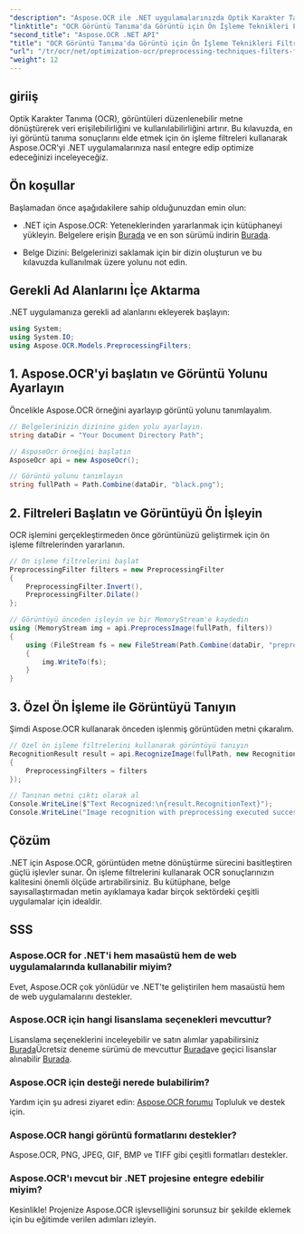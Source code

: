 ```yaml
---
"description": "Aspose.OCR ile .NET uygulamalarınızda Optik Karakter Tanıma (OCR) teknolojisinin potansiyelini ortaya çıkarın. Bu kılavuz, ön işleme filtreleri kullanarak OCR'yi uygulamaya yönelik adım adım bir yaklaşım sunar."
"linktitle": "OCR Görüntü Tanıma'da Görüntü için Ön İşleme Teknikleri Filtreleri"
"second_title": "Aspose.OCR .NET API"
"title": "OCR Görüntü Tanıma'da Görüntü için Ön İşleme Teknikleri Filtreleri"
"url": "/tr/ocr/net/optimization-ocr/preprocessing-techniques-filters-for-image/"
"weight": 12
---
```


## giriiş

Optik Karakter Tanıma (OCR), görüntüleri düzenlenebilir metne dönüştürerek veri erişilebilirliğini ve kullanılabilirliğini artırır. Bu kılavuzda, en iyi görüntü tanıma sonuçlarını elde etmek için ön işleme filtreleri kullanarak Aspose.OCR'yi .NET uygulamalarınıza nasıl entegre edip optimize edeceğinizi inceleyeceğiz.

## Ön koşullar

Başlamadan önce aşağıdakilere sahip olduğunuzdan emin olun:

- .NET için Aspose.OCR: Yeteneklerinden yararlanmak için kütüphaneyi yükleyin. Belgelere erişin [Burada](https://reference.aspose.com/ocr/net/) ve en son sürümü indirin [Burada](https://releases.aspose.com/ocr/net/).

- Belge Dizini: Belgelerinizi saklamak için bir dizin oluşturun ve bu kılavuzda kullanılmak üzere yolunu not edin.

## Gerekli Ad Alanlarını İçe Aktarma

.NET uygulamanıza gerekli ad alanlarını ekleyerek başlayın:

```csharp
using System;
using System.IO;
using Aspose.OCR.Models.PreprocessingFilters;
```

## 1. Aspose.OCR'yi başlatın ve Görüntü Yolunu Ayarlayın

Öncelikle Aspose.OCR örneğini ayarlayıp görüntü yolunu tanımlayalım.

```csharp
// Belgelerinizin dizinine giden yolu ayarlayın.
string dataDir = "Your Document Directory Path";

// AsposeOcr örneğini başlatın
AsposeOcr api = new AsposeOcr();

// Görüntü yolunu tanımlayın
string fullPath = Path.Combine(dataDir, "black.png");
```

## 2. Filtreleri Başlatın ve Görüntüyü Ön İşleyin

OCR işlemini gerçekleştirmeden önce görüntünüzü geliştirmek için ön işleme filtrelerinden yararlanın.

```csharp
// Ön işleme filtrelerini başlat
PreprocessingFilter filters = new PreprocessingFilter
{
    PreprocessingFilter.Invert(),
    PreprocessingFilter.Dilate()
};

// Görüntüyü önceden işleyin ve bir MemoryStream'e kaydedin
using (MemoryStream img = api.PreprocessImage(fullPath, filters))
{
    using (FileStream fs = new FileStream(Path.Combine(dataDir, "preprocessed.png"), FileMode.Create))
    {
        img.WriteTo(fs);
    }
}
```

## 3. Özel Ön İşleme ile Görüntüyü Tanıyın

Şimdi Aspose.OCR kullanarak önceden işlenmiş görüntüden metni çıkaralım.

```csharp
// Özel ön işleme filtrelerini kullanarak görüntüyü tanıyın
RecognitionResult result = api.RecognizeImage(fullPath, new RecognitionSettings
{
    PreprocessingFilters = filters
});

// Tanınan metni çıktı olarak al
Console.WriteLine($"Text Recognized:\n{result.RecognitionText}");
Console.WriteLine("Image recognition with preprocessing executed successfully.");
```

## Çözüm

.NET için Aspose.OCR, görüntüden metne dönüştürme sürecini basitleştiren güçlü işlevler sunar. Ön işleme filtrelerini kullanarak OCR sonuçlarınızın kalitesini önemli ölçüde artırabilirsiniz. Bu kütüphane, belge sayısallaştırmadan metin ayıklamaya kadar birçok sektördeki çeşitli uygulamalar için idealdir.

## SSS

### Aspose.OCR for .NET'i hem masaüstü hem de web uygulamalarında kullanabilir miyim?  
Evet, Aspose.OCR çok yönlüdür ve .NET'te geliştirilen hem masaüstü hem de web uygulamalarını destekler.

### Aspose.OCR için hangi lisanslama seçenekleri mevcuttur?  
Lisanslama seçeneklerini inceleyebilir ve satın alımlar yapabilirsiniz [Burada](https://purchase.conholdate.com/buy)Ücretsiz deneme sürümü de mevcuttur [Burada](https://releases.aspose.com/)ve geçici lisanslar alınabilir [Burada](https://purchase.conholdate.com/temporary-license/).

### Aspose.OCR için desteği nerede bulabilirim?  
Yardım için şu adresi ziyaret edin: [Aspose.OCR forumu](https://forum.aspose.com/c/ocr/16) Topluluk ve destek için.

### Aspose.OCR hangi görüntü formatlarını destekler?  
Aspose.OCR, PNG, JPEG, GIF, BMP ve TIFF gibi çeşitli formatları destekler.

### Aspose.OCR'ı mevcut bir .NET projesine entegre edebilir miyim?  
Kesinlikle! Projenize Aspose.OCR işlevselliğini sorunsuz bir şekilde eklemek için bu eğitimde verilen adımları izleyin.